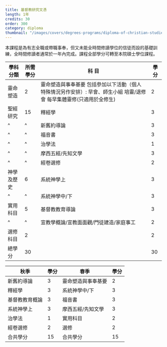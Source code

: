 ```yaml
---
title: 基督教研究文憑
length: 1年
credits: 30
order: 300
category: diploma
thumbnail: "/images/covers/degrees-programs/diploma-of-christian-studies.thumbnail.jpg"
---
```


本課程是為有志全職或帶職事奉，但又未能全時間修讀學位的信徒而設的基礎訓練，全時間修讀者通常於一年內完成。課程全部學分可轉至本院碩士學位課程。

| 學科分類   | 所需學分 | 科 目                                                                                                                | 學 分 |
| ---------- | -------- | -------------------------------------------------------------------------------------------------------------------- | ----- |
| 靈命塑造   | 2        | 靈命塑造與事奉基要 包括參加以下活動（個人特殊情況另作安排）: 早會、師生小組 培靈/退修會 每早集體靈修(只適用於全修生) | 2     |
| 聖經研究   | 15       | 釋經學                                                                                                               | 3     |
| ^          | ^        | 新舊約導論                                                                                                           | 3     |
| ^          | ^        | 福音書                                                                                                               | 3     |
| ^          | ^        | 治學法                                                                                                               | 1     |
| ^          | ^        | 摩西五經/先知文學                                                                                                    | 3     |
| ^          | ^        | 經卷選修                                                                                                             | 2     |
| 神學及歷史 | 6        | 系統神學上                                                                                                           | 3     |
| ^          | ^        | 系統神學中/下                                                                                                        | 3     |
| 實用科目   | 5        | 基督教教育導論                                                                                                       | 3     |
| ^          | ^        | 宣教學概論/宣教面面觀/門徒建造/家庭事工                                                                              | 2     |
| 選修科目   | 2        |                                                                                                                      | 2     |
| 總學分     | 30       |                                                                                                                      | 30    |


| 秋季           | 學分 | 春季               | 學分 |
| -------------- | ---- | ------------------ | ---- |
| 新舊約導論     | 3    | 靈命塑造與事奉基要 | 2    |
| 釋經學         | 3    | 系統神學中/下      | 3    |
| 基督教教育概論 | 3    | 福音書             | 3    |
| 系統神學上     | 3    | 摩西五經/先知文學  | 3    |
| 治學法         | 1    | 實用科目           | 2    |
| 經卷選修       | 2    | 選修               | 2    |
| 合共學分       | 15   | 合共學分           | 15   |
